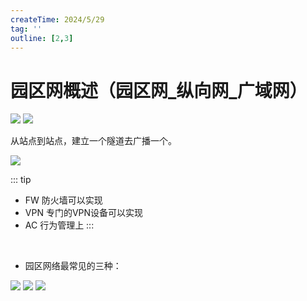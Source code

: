 ```yaml
---
createTime: 2024/5/29
tag: ''
outline: [2,3]
---
```


# 园区网概述（园区网_纵向网_广域网）

<img src="https://gitee.com/zhangjunjiee/article-images/raw/master/images/202406022209958.png"/>


<img src="https://gitee.com/zhangjunjiee/article-images/raw/master/images/202406022213554.png"/>

从站点到站点，建立一个隧道去广播一个。

<img src="https://gitee.com/zhangjunjiee/article-images/raw/master/images/202406022329655.png"/>

::: tip
- FW 防火墙可以实现
- VPN 专门的VPN设备可以实现
- AC 行为管理上
:::

<br/>

- 园区网络最常见的三种：
<img src="https://gitee.com/zhangjunjiee/article-images/raw/master/images/202406022220652.png"/>

<img src="https://gitee.com/zhangjunjiee/article-images/raw/master/images/202406022227082.png"/>

<img src="https://gitee.com/zhangjunjiee/article-images/raw/master/images/202406022228849.png"/>